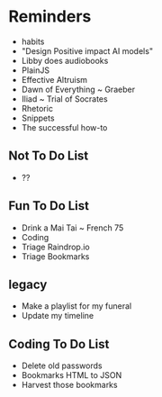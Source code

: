 # Reminders

* habits
* "Design Positive impact AI models"
* Libby does audiobooks
* PlainJS
* Effective Altruism
* Dawn of Everything ~ Graeber
* Iliad ~ Trial of Socrates
* Rhetoric
* Snippets
* The successful how-to

## Not To Do List

* ??

## Fun To Do List

* Drink a Mai Tai ~ French 75
* Coding
* Triage Raindrop.io
* Triage Bookmarks

## legacy
* Make a playlist for my funeral
* Update my timeline

## Coding To Do List

* Delete old passwords
* Bookmarks HTML to JSON
* Harvest those bookmarks